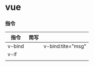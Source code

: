 # vue

### 指令

| 指令   | 简写 |                   |
| ------ | ---- | ----------------- |
| v-bind |      | v-bind:tite="msg" |
| v-if   |      |                   |
|        |      |                   |


